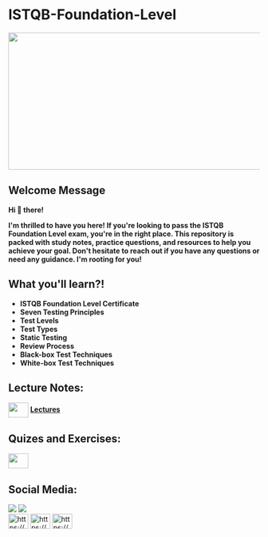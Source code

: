 # ISTQB-Foundation-Level 
<img src="https://github.com/user-attachments/assets/235be503-fb92-4711-b4e6-d66825fe0919" width="400%" height="275p">

## Welcome Message
<b>
  Hi 👋 there!
  
  I'm thrilled to have you here! If you're looking to pass the ISTQB Foundation Level exam, you're in the right place. This repository 
  is packed with study notes, practice questions, and resources to help you achieve your goal. Don't hesitate to reach out if you have 
  any questions or need any guidance. I'm rooting for you!
</b>

 ## What you'll learn?!
<b>
  <ul>
      <li>ISTQB Foundation Level Certificate</li>
      <li>Seven Testing Principles</li>
      <li>Test Levels</li>
      <li>Test Types</li>
      <li>Static Testing</li>
      <li>Review Process</li>
      <li>Black-box Test Techniques</li>
      <li>White-box Test Techniques</li>
  </ul>
</b>

## Lecture Notes: 
<img align="center" src="https://github.com/user-attachments/assets/00735e9d-24f8-4cc6-bcdf-521075390b64"  height="30" width="40" style="max-width: 100%;">  
<a href="https://drive.google.com/file/d/1BUlnalH---zTPKd9cq2631pWFmNVmlXa/view?usp=sharing" > <b> 
Lectures </b>  </a>

## Quizes and Exercises:
<img align="center" src="https://github.com/user-attachments/assets/bfafb91d-3df5-43c5-a4bd-4c7dc0b45a5b"  height="30" width="40" style="max-width: 100%;">  


## Social Media:
<div >
   <img src="https://camo.githubusercontent.com/36abca4bcab1c9e2880505b22da85c7a7ab901dc58d159f31a1684685ec9af71/68747470733a2f2f696d672e736869656c64732e696f2f62616467652f476d61696c2d3333333333333f7374796c653d666f722d7468652d6261646765266c6f676f3d676d61696c266c6f676f436f6c6f723d726564" style="max-width: 100%;">
<img src="https://camo.githubusercontent.com/591c02e8ff595d43e0b35b1b29aed639a7154b959cd8f8c854b9e176d885b094/68747470733a2f2f696d672e736869656c64732e696f2f62616467652f4c696e6b6564496e2d3030373742353f7374796c653d666f722d7468652d6261646765266c6f676f3d6c696e6b6564696e266c6f676f436f6c6f723d7768697465" style="max-width: 100%;">
</div>

<div   display="flex" aline="center"> 
<img align="center" src="https://raw.githubusercontent.com/rahuldkjain/github-profile-readme-generator/master/src/images/icons/Social/linked-in-alt.svg" alt="https://www.linkedin.com/in/abdallah-salah-900a2a244" height="30" width="40" style="max-width: 100%;">

<img align="center" src="https://raw.githubusercontent.com/rahuldkjain/github-profile-readme-generator/master/src/images/icons/Social/facebook.svg" alt="https://www.facebook.com/profile.php?id=100012512075833&amp;mibextid=zbwkwl" height="30" width="40" style="max-width: 100%;">

<img align="center" src="https://raw.githubusercontent.com/rahuldkjain/github-profile-readme-generator/master/src/images/icons/Social/youtube.svg" alt="https://www.facebook.com/profile.php?id=100012512075833&amp;mibextid=zbwkwl" height="30" width="40" style="max-width: 100%;">
</div>






